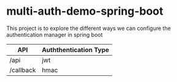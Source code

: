 # multi-auth-demo-spring-boot
This project is to explore the different ways we can configure the authentication manager in spring boot

| API  | Auththentication Type |
| ------------- | ------------- |
| /api  | jwt  |
| /callback  | hmac  |
